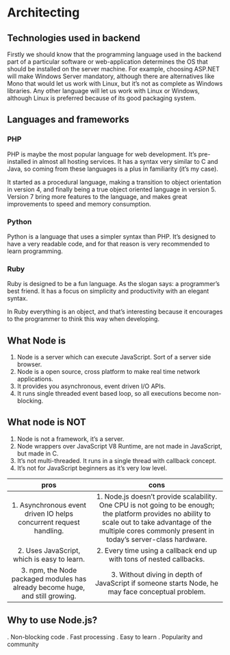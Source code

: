 # Architecting

## Technologies used in backend

Firstly we should know that the programming language used in the backend part of a particular software or web-application determines the OS that should be installed on the server machine. For example, choosing ASP.NET will make Windows Server mandatory, although there are alternatives like Mono that would let us work with Linux, but it’s not as complete as Windows libraries. Any other language will let us work with Linux or Windows, although Linux is preferred because of its good packaging system. 

## Languages and frameworks

### PHP

PHP is maybe the most popular language for web development. It’s pre-installed in almost all hosting services. It has a syntax very similar to C and Java, so coming from these languages is a plus in familiarity (it’s my case).

It started as a procedural language, making a transition to object orientation in version 4, and finally being a true object oriented language in version 5. Version 7 bring more features to the language, and makes great improvements to speed and memory consumption.

### Python

Python is a language that uses a simpler syntax than PHP. It’s designed to have a very readable code, and for that reason is very recommended to learn programming.

### Ruby

Ruby is designed to be a fun language. As the slogan says: a programmer’s best friend. It has a focus on simplicity and productivity with an elegant syntax.

In Ruby everything is an object, and that’s interesting because it encourages to the programmer to think this way when developing.

## What Node is
1. Node is a server which can execute JavaScript. Sort of a server side browser.
2. Node is a open source, cross platform to make real time network applications.
3. It provides you asynchronous, event driven I/O APIs.
4. It runs single threaded event based loop, so all executions become non-blocking.

## What node is NOT
1. Node is not a framework, it’s a server.
2. Node wrappers over JavaScript V8 Runtime, are not made in JavaScript, but made in C.
3. It’s not multi-threaded. It runs in a single thread with callback concept.
4. It’s not for JavaScript beginners as it’s very low level.

|   pros     |      cons      |
|  :---:     |     :---:      |
| 1. Asynchronous event driven IO helps concurrent request handling. |  1. Node.js doesn’t provide scalability. One CPU is not going to be enough; the platform provides no ability to scale out to take advantage of the multiple cores commonly present in today’s server-class hardware. |
| 2. Uses JavaScript, which is easy to learn. | 2. Every time using a callback end up with tons of nested callbacks.  |
| 3. npm, the Node packaged modules has already become huge, and still growing. | 3. Without diving in depth of JavaScript if someone starts Node, he may face conceptual problem.|

## Why to use Node.js?
. Non-blocking code
. Fast processing
. Easy to learn
. Popularity and community
